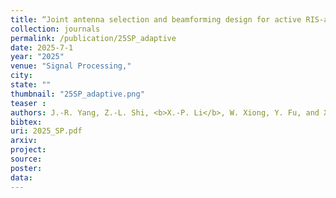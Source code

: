 ```yaml
---
title: “Joint antenna selection and beamforming design for active RIS-aided ISAC systems"
collection: journals
permalink: /publication/25SP_adaptive
date: 2025-7-1
year: "2025"
venue: "Signal Processing,"
city: 
state: ""
thumbnail: "25SP_adaptive.png"
teaser : 
authors: J.-R. Yang, Z.-L. Shi, <b>X.-P. Li</b>, W. Xiong, Y. Fu, and X. Liang
bibtex: 
uri: 2025_SP.pdf
arxiv: 
project: 
source: 
poster: 
data:
---
```


